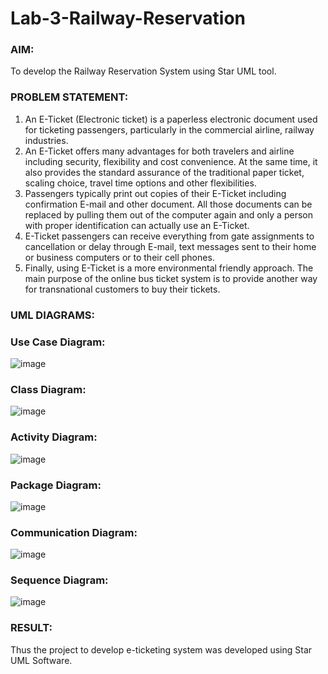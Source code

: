 # Lab-3-Railway-Reservation

### AIM:
To develop the Railway Reservation System using Star UML tool.
### PROBLEM STATEMENT:
1. An E-Ticket (Electronic ticket) is a paperless electronic document used for ticketing
passengers, particularly in the commercial airline, railway industries.
2. An E-Ticket offers many advantages for both travelers and airline including security,
flexibility and cost convenience. At the same time, it also provides the standard assurance of
the traditional paper ticket, scaling choice, travel time options and other flexibilities.
3. Passengers typically print out copies of their E-Ticket including confirmation E-mail
and other document. All those documents can be replaced by pulling them out of the computer
again and only a person with proper identification can actually use an E-Ticket.
4. E-Ticket passengers can receive everything from gate assignments to cancellation or
delay through E-mail, text messages sent to their home or business computers or to their cell
phones.
5. Finally, using E-Ticket is a more environmental friendly approach. The main purpose
of the online bus ticket system is to provide another way for transnational customers to buy
their tickets.
### UML DIAGRAMS:

### Use Case Diagram:
![image](https://github.com/DEVADARSHAN2/Lab-3-Railway-Reservation/assets/119432150/00a6ab2c-0a6c-4252-bbfb-ed1b9ee31d41)

### Class Diagram:
![image](https://github.com/DEVADARSHAN2/Lab-3-Railway-Reservation/assets/119432150/17124b48-52f3-48a4-aad5-443a8f29c8e0)

### Activity Diagram:
![image](https://github.com/DEVADARSHAN2/Lab-3-Railway-Reservation/assets/119432150/b0059ee9-b34c-4b44-95a0-c527560aa04f)

### Package Diagram:
![image](https://github.com/DEVADARSHAN2/Lab-3-Railway-Reservation/assets/119432150/52f94bc8-068d-44a0-a052-729b3a0baf9c)

### Communication Diagram:
![image](https://github.com/DEVADARSHAN2/Lab-3-Railway-Reservation/assets/119432150/a78d85be-c390-44ee-8c78-e74f436a2de1)

### Sequence Diagram:
![image](https://github.com/DEVADARSHAN2/Lab-3-Railway-Reservation/assets/119432150/b3315fdc-fb4e-4393-baca-ccea54faa2df)

### RESULT:
Thus the project to develop e-ticketing system was developed using Star UML Software.
